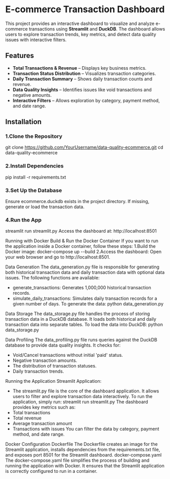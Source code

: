 # E-commerce Transaction Dashboard

This project provides an interactive dashboard to visualize and analyze e-commerce transactions using **Streamlit** and **DuckDB**. The dashboard allows users to explore transaction trends, key metrics, and detect data quality issues with interactive filters.

## Features
- **Total Transactions & Revenue** – Displays key business metrics.
- **Transaction Status Distribution** – Visualizes transaction categories.
- **Daily Transaction Summary** – Shows daily transaction counts and revenue.
- **Data Quality Insights** – Identifies issues like void transactions and negative amounts.
- **Interactive Filters** – Allows exploration by category, payment method, and date range.

## Installation
### 1.Clone the Repository
git clone https://github.com/YourUsername/data-quality-ecommerce.git
cd data-quality-ecommerce

### 2.Install Dependencies
pip install -r requirements.txt

### 3.Set Up the Database
Ensure ecommerce.duckdb exists in the project directory. If missing, generate or load the transaction data.

### 4.Run the App
streamlit run streamlit.py
Access the dashboard at: http://localhost:8501

Running with Docker
Build & Run the Docker Container
If you want to run the application inside a Docker container, follow these steps:
1.Build the Docker image:
docker-compose up --build
2.Access the dashboard: Open your web browser and go to http://localhost:8501.

Data Generation
The data_generation.py file is responsible for generating both historical transaction data and daily transaction data with optional data issues. The following functions are available:
- generate_transactions: Generates 1,000,000 historical transaction records.
- simulate_daily_transactions: Simulates daily transaction records for a given number of days.
To generate the data:
python data_generation.py

Data Storage
The data_storage.py file handles the process of storing transaction data in a DuckDB database. It loads both historical and daily transaction data into separate tables.
To load the data into DuckDB:
python data_storage.py

Data Profiling
The data_profiling.py file runs queries against the DuckDB database to provide data quality insights. It checks for:
- Void/Cancel transactions without initial 'paid' status.
- Negative transaction amounts.
- The distribution of transaction statuses.
- Daily transaction trends.

Running the Application
Streamlit Application:
- The streamlit.py file is the core of the dashboard application. It allows users to filter and explore transaction data interactively.
To run the application, simply run:
streamlit run streamlit.py
The dashboard provides key metrics such as:
- Total transactions
- Total revenue
- Average transaction amount
- Transactions with issues
You can filter the data by category, payment method, and date range.

Docker Configuration
Dockerfile
The Dockerfile creates an image for the Streamlit application, installs dependencies from the requirements.txt file, and exposes port 8501 for the Streamlit dashboard.
docker-compose.yaml
The docker-compose.yaml file simplifies the process of building and running the application with Docker. It ensures that the Streamlit application is correctly configured to run in a container.
```bash
